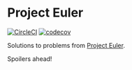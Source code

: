 # Project Euler

[![CircleCI](https://circleci.com/gh/chingc/Project-Euler.svg?style=shield)](https://circleci.com/gh/chingc/Project-Euler) [![codecov](https://codecov.io/gh/chingc/Project-Euler/branch/master/graph/badge.svg)](https://codecov.io/gh/chingc/Project-Euler)

Solutions to problems from [Project Euler](https://projecteuler.net/).

Spoilers ahead!
